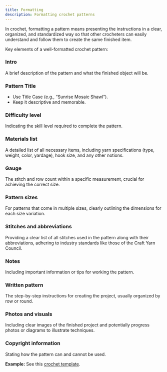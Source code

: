 ```yaml
---
title: Formatting
description: Formatting crochet patterns
---
```

In crochet, formatting a pattern means presenting the instructions in a clear, organized, and standardized way so that other crocheters can easily understand and follow them to create the same finished item. 

Key elements of a well-formatted crochet pattern:

### Intro
A brief description of the pattern and what the finished object will be.

### Pattern Title
- Use Title Case (e.g., “Sunrise Mosaic Shawl”).
- Keep it descriptive and memorable.

### Difficulty level
Indicating the skill level required to complete the pattern.

### Materials list
A detailed list of all necessary items, including yarn specifications (type, weight, color, yardage), hook size, and any other notions.

### Gauge 
The stitch and row count within a specific measurement, crucial for achieving the correct size.

### Pattern sizes
For patterns that come in multiple sizes, clearly outlining the dimensions for each size variation.

### Stitches and abbreviations
Providing a clear list of all stitches used in the pattern along with their abbreviations, adhering to industry standards like those of the Craft Yarn Council.

### Notes 
Including important information or tips for working the pattern.

### Written pattern
The step-by-step instructions for creating the project, usually organized by row or round.

### Photos and visuals
Including clear images of the finished project and potentially progress photos or diagrams to illustrate techniques.

### Copyright information 
Stating how the pattern can and cannot be used. 

**Example:**
See this [crochet template](crochet-pattern-mdtemplate.md).
